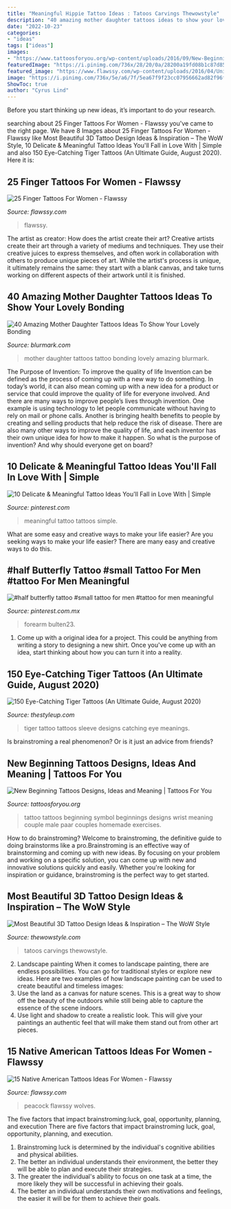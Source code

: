 ```yaml
---
title: "Meaningful Hippie Tattoo Ideas : Tatoos Carvings Thewowstyle"
description: "40 amazing mother daughter tattoos ideas to show your lovely bonding"
date: "2022-10-23"
categories:
- "ideas"
tags: ["ideas"]
images:
- "https://www.tattoosforyou.org/wp-content/uploads/2016/09/New-Beginning-Tattoo-Male.jpg"
featuredImage: "https://i.pinimg.com/736x/28/20/0a/28200a19fd08b1c87d85a0f3748beaa9.jpg"
featured_image: "https://www.flawssy.com/wp-content/uploads/2016/04/Unique-Wedding-Ring-Tattoos.jpg"
image: "https://i.pinimg.com/736x/5e/a6/7f/5ea67f9f23cc07956662ad82f96f3e96.jpg"
ShowToc: true
author: "Cyrus Lind"
---
```



Before you start thinking up new ideas, it’s important to do your research.

	

		
searching about 25 Finger Tattoos For Women - Flawssy you've came to the right page. We have 8 Images about 25 Finger Tattoos For Women - Flawssy like Most Beautiful 3D Tattoo Design Ideas &amp; Inspiration – The WoW Style, 10 Delicate &amp; Meaningful Tattoo Ideas You&#039;ll Fall in Love With | Simple and also 150 Eye-Catching Tiger Tattoos (An Ultimate Guide, August 2020). Here it is:
		
    
## 25 Finger Tattoos For Women - Flawssy

<img loading=lazy src="https://www.flawssy.com/wp-content/uploads/2016/04/Unique-Wedding-Ring-Tattoos.jpg" onerror="this.onerror=null;this.src='https://tse3.mm.bing.net/th?id=OIP.ESreaQR_MoLzgJ8x-fCFfwHaJ6&amp;pid=15.1';" alt="25 Finger Tattoos For Women - Flawssy">

_Source: flawssy.com_

>flawssy. 

	

The artist as creator: How does the artist create their art?
Creative artists create their art through a variety of mediums and techniques. They use their creative juices to express themselves, and often work in collaboration with others to produce unique pieces of art. While the artist's process is unique, it ultimately remains the same: they start with a blank canvas, and take turns working on different aspects of their artwork until it is finished.

    
## 40 Amazing Mother Daughter Tattoos Ideas To Show Your Lovely Bonding

<img loading=lazy src="https://www.blurmark.com/wp-content/uploads/2017/03/Mother-Daughter-Tattoo-Design-27.jpg" onerror="this.onerror=null;this.src='https://tse2.mm.bing.net/th?id=OIP.y_87L-mrZ-EY2cZ5QJa-aAHaJ4&amp;pid=15.1';" alt="40 Amazing Mother Daughter Tattoos Ideas To Show Your Lovely Bonding">

_Source: blurmark.com_

>mother daughter tattoos tattoo bonding lovely amazing blurmark. 

	

The Purpose of Invention: To improve the quality of life
Invention can be defined as the process of coming up with a new way to do something. In today’s world, it can also mean coming up with a new idea for a product or service that could improve the quality of life for everyone involved. And there are many ways to improve people’s lives through invention. One example is using technology to let people communicate without having to rely on mail or phone calls. Another is bringing health benefits to people by creating and selling products that help reduce the risk of disease. There are also many other ways to improve the quality of life, and each inventor has their own unique idea for how to make it happen. So what is the purpose of invention? And why should everyone get on board?

    
## 10 Delicate &amp; Meaningful Tattoo Ideas You&#039;ll Fall In Love With | Simple

<img loading=lazy src="https://i.pinimg.com/736x/28/20/0a/28200a19fd08b1c87d85a0f3748beaa9.jpg" onerror="this.onerror=null;this.src='https://tse3.mm.bing.net/th?id=OIP.hi7IyrfySSvKmOBHBw3XIQHaJ6&amp;pid=15.1';" alt="10 Delicate &amp; Meaningful Tattoo Ideas You&#039;ll Fall in Love With | Simple">

_Source: pinterest.com_

>meaningful tattoo tattoos simple. 

	

What are some easy and creative ways to make your life easier?
Are you seeking ways to make your life easier? There are many easy and creative ways to do this.

    
## #half Butterfly Tattoo #small Tattoo For Men #tattoo For Men Meaningful

<img loading=lazy src="https://i.pinimg.com/736x/5e/a6/7f/5ea67f9f23cc07956662ad82f96f3e96.jpg" onerror="this.onerror=null;this.src='https://tse1.mm.bing.net/th?id=OIP.DQ0oSPSZ8NWqjrCnrU5ndwHaKf&amp;pid=15.1';" alt="#half butterfly tattoo #small tattoo for men #tattoo for men meaningful">

_Source: pinterest.com.mx_

>forearm bulten23. 

	

1. Come up with a original idea for a project. This could be anything from writing a story to designing a new shirt. Once you've come up with an idea, start thinking about how you can turn it into a reality. 

    
## 150 Eye-Catching Tiger Tattoos (An Ultimate Guide, August 2020)

<img loading=lazy src="https://thestyleup.com/wp-content/uploads/2015/03/31-tiger-portrait-tattoo-on-sleeve.jpg" onerror="this.onerror=null;this.src='https://tse4.mm.bing.net/th?id=OIP.TZeaCcOnLsuUi5Cpwtv64AHaLH&amp;pid=15.1';" alt="150 Eye-Catching Tiger Tattoos (An Ultimate Guide, August 2020)">

_Source: thestyleup.com_

>tiger tattoo tattoos sleeve designs catching eye meanings. 

	

Is brainstroming a real phenomenon? Or is it just an advice from friends?

    
## New Beginning Tattoos Designs, Ideas And Meaning | Tattoos For You

<img loading=lazy src="https://www.tattoosforyou.org/wp-content/uploads/2016/09/New-Beginning-Tattoo-Male.jpg" onerror="this.onerror=null;this.src='https://tse3.mm.bing.net/th?id=OIP.26PgmRjFMPx7ul2oNf1q-wHaNd&amp;pid=15.1';" alt="New Beginning Tattoos Designs, Ideas and Meaning | Tattoos For You">

_Source: tattoosforyou.org_

>tattoo tattoos beginning symbol beginnings designs wrist meaning couple male paar couples homemade exercises. 

	

How to do brainstroming?
Welcome to brainstroming, the definitive guide to doing brainstorms like a pro.Brainstroming is an effective way of brainstorming and coming up with new ideas. By focusing on your problem and working on a specific solution, you can come up with new and innovative solutions quickly and easily. Whether you're looking for inspiration or guidance, brainstroming is the perfect way to get started.

    
## Most Beautiful 3D Tattoo Design Ideas &amp; Inspiration – The WoW Style

<img loading=lazy src="http://thewowstyle.com/wp-content/uploads/2014/10/2721-509x1024.jpg" onerror="this.onerror=null;this.src='https://tse4.mm.bing.net/th?id=OIP.aji-IKeEQNevYFYX566mdQHaO5&amp;pid=15.1';" alt="Most Beautiful 3D Tattoo Design Ideas &amp; Inspiration – The WoW Style">

_Source: thewowstyle.com_

>tatoos carvings thewowstyle. 

	

2. Landscape painting
When it comes to landscape painting, there are endless possibilities. You can go for traditional styles or explore new ideas. Here are two examples of how landscape painting can be used to create beautiful and timeless images: 
2. Use the land as a canvas for nature scenes. This is a great way to show off the beauty of the outdoors while still being able to capture the essence of the scene indoors.
3. Use light and shadow to create a realistic look. This will give your paintings an authentic feel that will make them stand out from other art pieces.

    
## 15 Native American Tattoos Ideas For Women - Flawssy

<img loading=lazy src="https://www.flawssy.com/wp-content/uploads/2016/04/Wolf-and-Indian-Feathers-Tattoo.jpg" onerror="this.onerror=null;this.src='https://tse3.mm.bing.net/th?id=OIP.__iDRYJ4glDnxnwrth8aMQHaKQ&amp;pid=15.1';" alt="15 Native American Tattoos Ideas For Women - Flawssy">

_Source: flawssy.com_

>peacock flawssy wolves. 

	

The five factors that impact brainstroming:luck, goal, opportunity, planning, and execution
There are five factors that impact brainstroming luck, goal, opportunity, planning, and execution. 
1. Brainstroming luck is determined by the individual's cognitive abilities and physical abilities. 
2. The better an individual understands their environment, the better they will be able to plan and execute their strategies. 
3. The greater the individual's ability to focus on one task at a time, the more likely they will be successful in achieving their goals. 
4. The better an individual understands their own motivations and feelings, the easier it will be for them to achieve their goals. 

